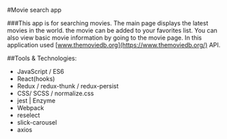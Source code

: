 #Movie search app

###This app is for searching movies. The main page displays the latest movies in the world. the movie can be added to your favorites list. You can also view basic movie information by going to the movie page. In this application used [www.themoviedb.org](https://www.themoviedb.org/) API.


##Tools & Technologies: 
  * JavaScript / ES6 
  * React(hooks)
  * Redux / redux-thunk / redux-persist
  * CSS/ SCSS / normalize.css
  * jest | Enzyme
  * Webpack 
  * reselect
  * slick-carousel
  * axios

